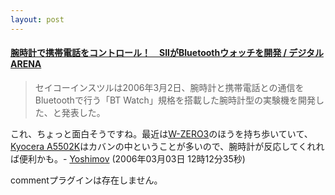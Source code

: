 ```yaml
---
layout: post
---
```

<h4><a href="http://arena.nikkeibp.co.jp/news/20060302/115650/?from=RSS">腕時計で携帯電話をコントロール！　SIIがBluetoothウォッチを開発 / デジタルARENA</a></h4>
<blockquote><p>セイコーインスツルは2006年3月2日、腕時計と携帯電話との通信をBluetoothで行う「BT Watch」規格を搭載した腕時計型の実験機を開発した、と発表した。</p>
</blockquote>
<p>これ、ちょっと面白そうですね。最近は<a href="/?page=SHARP+WS003SH" class="wikipage">W-ZERO3</a>のほうを持ち歩いていて、<a href="/?page=Kyocera+A5502K" class="wikipage">Kyocera A5502K</a>はカバンの中ということが多いので、腕時計が反応してくれれば便利かも。- <a href="/?page=Yoshimov" class="wikipage">Yoshimov</a> (2006年03月03日 12時12分35秒)</p>
<p><span class="error">commentプラグインは存在しません。</span> </p>
